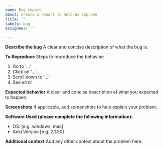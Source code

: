 ```yaml
---
name: Bug report
about: Create a report to help us improve
title: ''
labels: bug
assignees: ''

---
```


**Describe the bug**
A clear and concise description of what the bug is.

**To Reproduce**
Steps to reproduce the behavior:
1. Go to '...'
2. Click on '....'
3. Scroll down to '....'
4. See error

**Expected behavior**
A clear and concise description of what you expected to happen.

**Screenshots**
If applicable, add screenshots to help explain your problem.

**Software Used (please complete the following information):**
 - OS: [e.g. windows, mac]
 - Anki Version [e.g. 2.1.50]

**Additional context**
Add any other context about the problem here.
